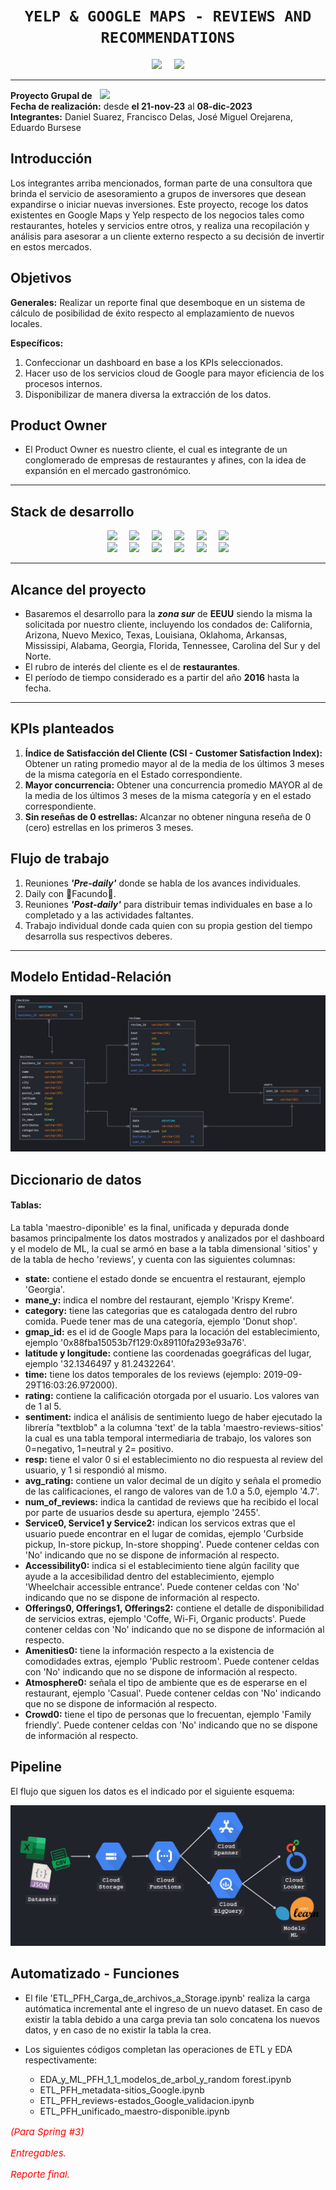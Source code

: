 # <h1 align="center">**`YELP & GOOGLE MAPS - REVIEWS AND RECOMMENDATIONS`**</h1>

<div align="center">
    <img src="https://upload.wikimedia.org/wikipedia/commons/thumb/a/ad/Yelp_Logo.svg/2560px-Yelp_Logo.svg.png"  height="100">&nbsp;&nbsp;&nbsp;&nbsp;
    <img src="https://upload.wikimedia.org/wikipedia/commons/thumb/b/bd/Google_Maps_Logo_2020.svg/512px-Google_Maps_Logo_2020.svg.png"  height="100">
</div>

* * *

**Proyecto Grupal de** &nbsp;&nbsp;<img src="https://d31uz8lwfmyn8g.cloudfront.net/Assets/logo-henry-white-lg.png"  height="30">  
**Fecha de realización:** desde **el 21-nov-23** al **08-dic-2023**  
**Integrantes:** Daniel Suarez, Francisco Delas, José Miguel Orejarena, Eduardo Bursese

## Introducción

Los integrantes arriba mencionados, forman parte de una consultora que brinda el servicio de asesoramiento a grupos de inversores que desean expandirse o iniciar nuevas inversiones.
Este proyecto, recoge los datos existentes en Google Maps y Yelp respecto de los negocios tales como restaurantes, hoteles y servicios entre otros, y realiza una recopilación y análisis para asesorar a un cliente externo respecto a su decisión de invertir en estos mercados. 

## Objetivos

**Generales:** Realizar un reporte final que desemboque en un sistema de cálculo de posibilidad de éxito respecto al emplazamiento de nuevos locales.

**Específicos:**      
1) Confeccionar un dashboard en base a los KPIs seleccionados.
2) Hacer uso de los servicios cloud de Google para mayor eficiencia de  los procesos internos.
3) Disponibilizar de manera diversa la extracción de los datos. 


## Product Owner

- El Product Owner es nuestro cliente, el cual es integrante de un conglomerado de empresas de restaurantes y afines, con la idea de expansión en el mercado gastronómico.

* * *
## Stack de desarrollo
<div align='center'>
    <img src="https://static-00.iconduck.com/assets.00/google-cloud-icon-2048x1646-7admxejz.png"  height="70">&nbsp;&nbsp;&nbsp;&nbsp;
    <img src="https://k21academy.com/wp-content/uploads/2021/02/Google-Cloud-Storage-logo-1.png"  height="70">&nbsp;&nbsp;&nbsp;&nbsp;
    <img src="https://assets-global.website-files.com/5abc6c4b0a243a2dc939ee6e/5fdb995550a781d7c0c4ec5f_google-bigquery-logo-1.svg"  height="70">&nbsp;&nbsp;&nbsp;&nbsp;
    <img src="https://codelabs.developers.google.com/static/codelabs/cloud-starting-cloudfunctions/img/3b93ba3023ef58a5.png"  height="70">&nbsp;&nbsp;&nbsp;&nbsp;
    <img src="https://www.svgrepo.com/show/354012/looker-icon.svg"  height="70">&nbsp;&nbsp;&nbsp;&nbsp;
    <img src="https://www.ancoris.com/hubfs/Google%20Cloud%20Logos/Cloud%20Composer.png"  height="70">
</div>

<div align='center'>
    <img src="https://upload.wikimedia.org/wikipedia/commons/thumb/c/c3/Python-logo-notext.svg/1869px-Python-logo-notext.svg.png"  height="70">&nbsp;&nbsp;&nbsp;&nbsp;
    <img src="https://upload.wikimedia.org/wikipedia/commons/thumb/2/22/Pandas_mark.svg/1200px-Pandas_mark.svg.png"  height="70">&nbsp;&nbsp;&nbsp;&nbsp;
    <img src="https://upload.wikimedia.org/wikipedia/commons/thumb/3/31/NumPy_logo_2020.svg/1280px-NumPy_logo_2020.svg.png"  height="70">&nbsp;&nbsp;&nbsp;&nbsp;
    <img src="https://upload.wikimedia.org/wikipedia/commons/thumb/0/05/Scikit_learn_logo_small.svg/2560px-Scikit_learn_logo_small.svg.png"  height="70">&nbsp;&nbsp;&nbsp;&nbsp;
    <img src="https://lh3.googleusercontent.com/-kTfFzkEzgx4/WAo2rS97EUI/AAAAAAAAAQs/6pDmnPbfJLUxSHsqpaE9OrEdcPhIegGaQCMYCGAYYCw/s400/g256x256.png"  height="70">&nbsp;&nbsp;&nbsp;&nbsp;
    <img src="https://cdn.icon-icons.com/icons2/3041/PNG/512/trello_logo_icon_189227.png"  height="70">
</div>

* * *
## Alcance del proyecto

- Basaremos el desarrollo para la ***zona sur*** de **EEUU** siendo la misma la solicitada por nuestro cliente, incluyendo los condados de: California, Arizona, Nuevo Mexico, Texas, Louisiana, Oklahoma, Arkansas, Mississipi, Alabama, Georgia, Florida, Tennessee, Carolina del Sur y del Norte.
- El rubro de interés del cliente es el de **restaurantes**.
- El período de tiempo considerado es a partir del año **2016** hasta la fecha. 

* * *

## KPIs planteados

1. **Índice de Satisfacción del Cliente (CSI - Customer Satisfaction Index):** Obtener un rating promedio mayor al de la media de los últimos 3 meses de la misma categoría en el Estado correspondiente.
2. **Mayor concurrencia:** Obtener una concurrencia promedio MAYOR al de la media de los últimos 3 meses de la misma categoría y en el estado correspondiente.
3. **Sin reseñas de 0 estrellas:** Alcanzar no obtener ninguna reseña de 0 (cero) estrellas en los primeros 3 meses.

## Flujo de trabajo

1. Reuniones ***'Pre-daily'*** donde se habla de los avances individuales.
2. Daily con 🌟Facundo🌟.
3. Reuniones ***'Post-daily'*** para distribuir temas individuales en base a lo completado y a las actividades faltantes.
4. Trabajo individual donde cada quien con su propia gestion del tiempo desarrolla sus respectivos deberes.

* * *
## Modelo Entidad-Relación

![Modelo_ER](/PF2_Modelo_ER.jpg)


## Diccionario de datos

#### Tablas:
La tabla 'maestro-diponible' es la final, unificada y depurada donde basamos principalmente los datos mostrados y analizados por el dashboard y el modelo de ML, la cual se armó en base a la tabla dimensional 'sitios' y de la tabla de hecho 'reviews', y cuenta con las siguientes columnas:


- **state:** contiene el estado donde se encuentra el restaurant, ejemplo 'Georgia'.
- **mane_y:** indica el nombre del restaurant, ejemplo 'Krispy Kreme'.
- **category:** tiene las categorias que es catalogada dentro del rubro comida. Puede tener mas de una categoría, ejemplo 'Donut shop'.
- **gmap_id:** es el id de Google Maps para la locación del establecimiento, ejemplo '0x88fba15053b7f129:0x89110fa293e93a76'.
- **latitude y longitude:** contiene las coordenadas goegráficas del lugar, ejemplo '32.1346497 y 81.2432264'.
- **time:** tiene los datos temporales de los reviews (ejemplo: 2019-09-29T16:03:26.972000).
- **rating:** contiene la calificación otorgada por el usuario. Los valores van de 1 al 5.
- **sentiment:** indica el análisis de sentimiento luego de haber ejecutado la librería "textblob" a la columna 'text' de la tabla 'maestro-reviews-sitios' la cual es una tabla temporal intermediaria de trabajo, los valores son 0=negativo, 1=neutral y 2= positivo.
- **resp:** tiene el valor 0 si el establecimiento no dio respuesta al review del usuario, y 1 si respondió al mismo.
- **avg_rating:** contiene un valor decimal de un dígito y señala el promedio de las calificaciones, el rango de valores van de 1.0 a 5.0, ejemplo '4.7'.
- **num_of_reviews:** indica la cantidad de reviews que ha recibido el local por parte de usuarios desde su apertura, ejemplo '2455'.
- **Service0, Service1 y Service2:** indican los servicos extras que el usuario puede encontrar en el lugar de comidas, ejemplo 'Curbside pickup, In-store pickup, In-store shopping'. Puede contener celdas con 'No' indicando que no se dispone de información al respecto.
- **Accessibility0:** indica si el establecimiento tiene algún facility que ayude a la accesibilidad dentro del establecimiento, ejemplo 'Wheelchair accessible entrance'. Puede contener celdas con 'No' indicando que no se dispone de información al respecto.
- **Offerings0, Offerings1, Offerings2:** contiene el detalle de disponibilidad de servicios extras, ejemplo 'Coffe, Wi-Fi, Organic products'. Puede contener celdas con 'No' indicando que no se dispone de información al respecto.
- **Amenities0:** tiene la información respecto a la existencia de comodidades extras, ejemplo 'Public restroom'. Puede contener celdas con 'No' indicando que no se dispone de información al respecto.
- **Atmosphere0:** señala el tipo de ambiente que es de esperarse en el restaurant, ejemplo 'Casual'. Puede contener celdas con 'No' indicando que no se dispone de información al respecto.
- **Crowd0:** tiene el tipo de personas que lo frecuentan, ejemplo 'Family friendly'. Puede contener celdas con 'No' indicando que no se dispone de información al respecto.

## Pipeline

El flujo que siguen los datos es el indicado por el siguiente esquema:

![pipeline](/PF2_pipeline.jpg)

## Automatizado - Funciones

- El file 'ETL_PFH_Carga_de_archivos_a_Storage.ipynb' realiza la carga autómatica incremental ante el ingreso de un nuevo dataset. En caso de existir la tabla debido a una carga previa 
tan solo concatena los nuevos datos, y en caso de no existir la tabla la crea.

- Los siguientes códigos completan las operaciones de ETL y EDA respectivamente:
    - EDA_y_ML_PFH_1_1_modelos_de_arbol_y_random forest.ipynb
    - ETL_PFH_metadata-sitios_Google.ipynb
    - ETL_PFH_reviews-estados_Google_validacion.ipynb
    - ETL_PFH_unificado_maestro-disponible.ipynb




<span style="color: red; font-size: 15px; font-style: italic;">





<span style="color: red; font-size: 15px; font-style: italic;">(Para Spring #3)</span>

Entregables.

Reporte final.</span>